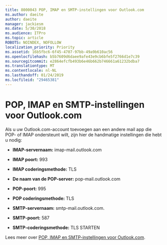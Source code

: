```yaml
---
title: 8000043 POP, IMAP en SMTP-instellingen voor Outlook.com
ms.author: daeite
author: daeite
manager: jackiesm
ms.date: 5/30/2018
ms.audience: ITPro
ms.topic: article
ROBOTS: NOINDEX, NOFOLLOW
localization_priority: Priority
ms.assetid: 16b5fbc6-6f45-4707-97bb-49a9b610ac56
ms.openlocfilehash: b5b7609d6daee9afe43e9cb6bfe5f2766d1e7c39
ms.sourcegitcommit: e2864efcfb493b6e46b662b746661a61232bdba7
ms.translationtype: MT
ms.contentlocale: nl-NL
ms.lasthandoff: 01/24/2019
ms.locfileid: "29465381"
---
```

# <a name="pop-imap-and-smtp-settings-for-outlookcom"></a>POP, IMAP en SMTP-instellingen voor Outlook.com

Als u uw Outlook.com-account toevoegen aan een andere mail app die POP- of IMAP ondersteunt wilt, zijn hier de handmatige instellingen die hebt u nodig:
  
- **IMAP-servernaam:** imap-mail.outlook.com 
    
- **IMAP poort:** 993 
    
- **IMAP coderingsmethode:** TLS 
    
- **De naam van de POP-server:** pop-mail.outlook.com 
    
- **POP-poort:** 995 
    
- **POP coderingsmethode:** TLS 
    
- **SMTP-servernaam:** smtp-mail.outlook.com. 
    
- **SMTP-poort:** 587 
    
- **SMTP-coderingsmethode:** TLS STARTEN 
    
Lees meer over [POP, IMAP en SMTP-instellingen voor Outlook.com](https://go.microsoft.com/fwlink/p/?linkid=2001402&amp;clcid=0x409).
  

